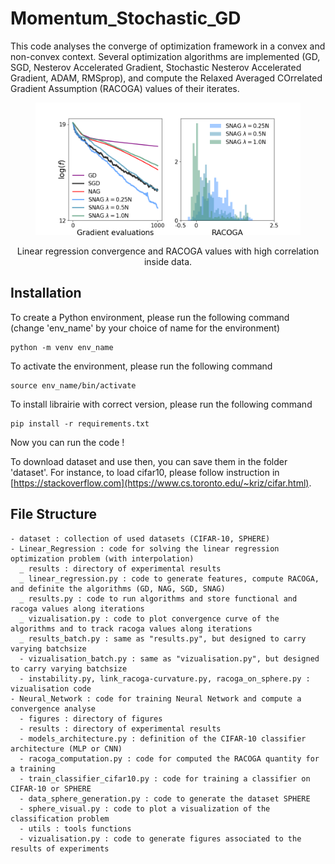 # Momentum_Stochastic_GD

This code analyses the converge of optimization framework in a convex and non-convex context. 
Several optimization algorithms are implemented (GD, SGD, Nesterov Accelerated Gradient, Stochastic Nesterov Accelerated Gradient, ADAM, RMSprop), and compute the Relaxed Averaged COrrelated Gradient Assumption (RACOGA) values of their iterates.

<figure>
  <img
  src="Linear_Regression/results/gaussian_mixture/convergence/d=1000_N=_100gaussian_mixture_.png">
</figure>
<center> Linear regression convergence and RACOGA values with high correlation inside data. </center>

## Installation
To create a Python environment, please run the following command (change 'env_name' by your choice of name for the environment)

```
python -m venv env_name
```
To activate the environment, please run the following command
```
source env_name/bin/activate
```
To install librairie with correct version, please run the following command
```
pip install -r requirements.txt
```
Now you can run the code !

To download dataset and use then, you can save them in the folder 'dataset'. For instance, to load cifar10, please follow instruction in [https://stackoverflow.com](https://www.cs.toronto.edu/~kriz/cifar.html).



## File Structure
```
- dataset : collection of used datasets (CIFAR-10, SPHERE)
- Linear_Regression : code for solving the linear regression optimization problem (with interpolation)
  _ results : directory of experimental results
  _ linear_regression.py : code to generate features, compute RACOGA, and definite the algorithms (GD, NAG, SGD, SNAG)
  _ results.py : code to run algorithms and store functional and racoga values along iterations
  _ vizualisation.py : code to plot convergence curve of the algorithms and to track racoga values along iterations
  _ results_batch.py : same as "results.py", but designed to carry varying batchsize
  - vizualisation_batch.py : same as "vizualisation.py", but designed to carry varying batchsize
  - instability.py, link_racoga-curvature.py, racoga_on_sphere.py : vizualisation code
- Neural_Network : code for training Neural Network and compute a convergence analyse
  - figures : directory of figures
  - results : directory of experimental results
  - models_architecture.py : definition of the CIFAR-10 classifier architecture (MLP or CNN)
  - racoga_computation.py : code for computed the RACOGA quantity for a training
  - train_classifier_cifar10.py : code for training a classifier on CIFAR-10 or SPHERE
  - data_sphere_generation.py : code to generate the dataset SPHERE
  - sphere_visual.py : code to plot a visualization of the classification problem
  - utils : tools functions
  - vizualisation.py : code to generate figures associated to the results of experiments
```
